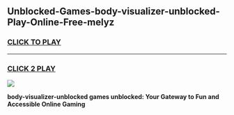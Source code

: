 
## Unblocked-Games-body-visualizer-unblocked-Play-Online-Free-melyz
<h3>
<a href="https://premium76.site?title=body-visualizer-unblocked&ref=26A">CLICK TO PLAY</a></h3>
<hr>

<h3>
<a href="https://premium76.site?title=body-visualizer-unblocked&ref=26A">CLICK 2 PLAY</a>
  
</h3>

<a href="https://premium76.site?title=body-visualizer-unblocked&ref=26A"><img src="https://clearcache.store/games.png"></a>


**body-visualizer-unblocked games unblocked: Your Gateway to Fun and Accessible Online Gaming**
